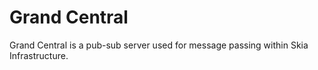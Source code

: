 Grand Central
===========

Grand Central is a pub-sub server used for message passing within Skia
Infrastructure.


